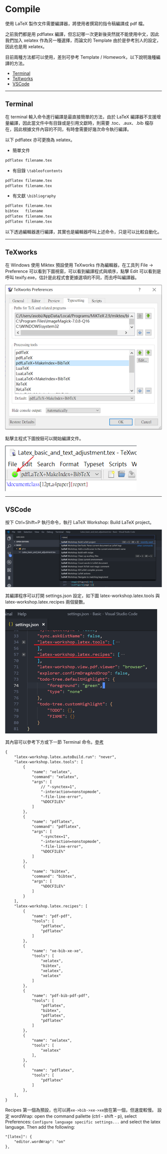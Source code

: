 # Compile

使用 LaTeX 製作文件需要編譯器，將使用者撰寫的指令稿編譯成 pdf 檔。

之前我們都是用 pdflatex 編譯，但忘記哪一次更新後突然就不能使用中文，因此我們加入 xelatex 作為另一種選擇，而論文的 Template 由於是參考別人的設定，因此也是用 xelatex。

目前兩種方法都可以使用，差別可參考 Template / Homework，以下說明幾種編譯的方法。

- [Terminal](#Terminal)
- [TeXworks](#TeXworks)
- [VSCode](#VSCode)

---

## Terminal

在 terminal 輸入命令進行編譯是最直接簡單的方法，由於 LaTeX 編譯器不支援增量編譯，因此當文件中有目錄或是引用文獻時，則需要 .toc、.aux、.bib 檔存在，因此根據文件內容的不同，有時會需要好幾次命令執行編譯。

以下 pdflatex 亦可更換為 xelatex。

- 簡單文件
```bash
pdflatex filename.tex
```

- 有目錄 `\tableofcontents`
```bash
pdflatex filename.tex
pdflatex filename.tex
```

- 有文獻 `\bibliography`
```bash
pdflatex filename.tex
bibtex   filename
pdflatex filename.tex
pdflatex filename.tex
```

以下透過編輯器進行編譯，其實也是編輯器呼叫上述命令，只是可以比較自動化。

---

## TeXworks

在 Windows 使用 Miktex 預設使用 TeXworks 作為編輯器，在工具列 File -> Preference 可以看到下圖視窗，可以看到編譯程式與順序，點擊 Edit 可以看到是呼叫 texify.exe，估計是此程式會更據選項的不同，而去呼叫編譯器。

![](./pics/Compile-texworks-setup.png)

點擊主程式下圖按鈕可以開始編譯文件。

![](./pics/Compile-texworks-start.png)

---

## VSCode

按下 Ctrl+Shift+P 執行命令，執行 LaTeX Workshop: Build LaTeX project。

![](./pics/Compile-vscode1.png)

其編譯程序可以打開 settings.json 設定，如下圖 latex-workshop.latex.tools 與 latex-workshop.latex.recipes 兩個變數。

![](./pics/Compile-vscode2.png)

其內容可以參考下方或下一節 Terminal 命令。[參考](https://zhuanlan.zhihu.com/p/38178015)

```
{
    "latex-workshop.latex.autoBuild.run": "never",
    "latex-workshop.latex.tools": [
        {
            "name": "xelatex",
            "command": "xelatex",
            "args": [
                // "-synctex=1",
                "-interaction=nonstopmode",
                "-file-line-error",
                "%DOCFILE%"
            ]
        },
        {
            "name": "pdflatex",
            "command": "pdflatex",
            "args": [
                "-synctex=1",
                "-interaction=nonstopmode",
                "-file-line-error",
                "%DOCFILE%"
            ]
        },
        {
            "name": "bibtex",
            "command": "bibtex",
            "args": [
                "%DOCFILE%"
            ]
        }
    ],
    "latex-workshop.latex.recipes": [
        {
            "name": "pdf-pdf",
            "tools": [
                "pdflatex",
                "pdflatex"
            ]
        },
        {
            "name": "xe-bib-xe-xe",
            "tools": [
                "xelatex",
                "bibtex",
                "xelatex",
                "xelatex"
            ]
        },
        {
            "name": "pdf-bib-pdf-pdf",
            "tools": [
                "pdflatex",
                "bibtex",
                "pdflatex",
                "pdflatex"
            ]
        },
        {
            "name": "xelatex",
            "tools": [
                "xelatex"
            ],
        },
        {
            "name": "pdflatex",
            "tools": [
                "pdflatex"
            ]
        },
    ],
}
```

Recipes 第一個為預設，也可以將`xe->bib->xe->xe`放在第一個，但速度較慢。
設定 wordWrap: open the command pallette (ctrl - shift - p), select Preferences: `Configure language specific settings...` and select the latex language. Then add the following:

```
"[latex]": {
    "editor.wordWrap": "on"
},
```
